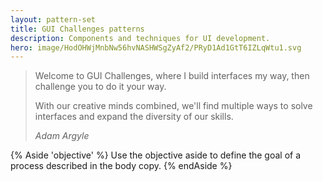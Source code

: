 ```yaml
---
layout: pattern-set
title: GUI Challenges patterns
description: Components and techniques for UI development.
hero: image/HodOHWjMnbNw56hvNASHWSgZyAf2/PRyD1Ad1GtT6IZLqWtu1.svg
---
```


<blockquote data-type="pullquote">
  <p>
    Welcome to GUI Challenges, where I build interfaces my way, then challenge you to do it your way.
  </p>
  <p>With our creative minds combined, we'll find multiple ways to solve interfaces and expand the diversity of our skills.</p>
  <cite>
    Adam Argyle
  </cite>
</blockquote>

{% Aside 'objective' %}
Use the objective aside to define the goal of a process described in the body
copy.
{% endAside %}

<style>
  .web-tabs__panel code, .web-tabs__panel pre {
    max-block-size: 80vh;
  }
</style>
